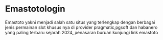 # Emastotologin
Emastoto yakni menjadi salah satu situs yang terlengkap dengan berbagai jenis permainan slot khusus nya di provider pragmatic,pgsoft dan habanero yang paling terbaru sejarah 2024,,penasaran buruan kunjungi link emastoto
